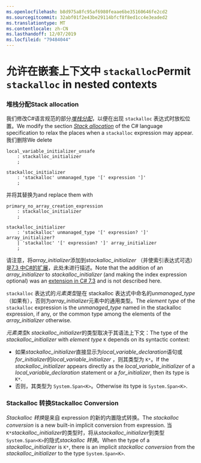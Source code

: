 ```yaml
---
ms.openlocfilehash: b8d975a8fc95af6980feaae6be35160646fe2cd2
ms.sourcegitcommit: 32abf01f2e43be29114bfcf8f8ed1cc4e3eaded2
ms.translationtype: MT
ms.contentlocale: zh-CN
ms.lasthandoff: 12/07/2019
ms.locfileid: "79484044"
---
```

# <a name="permit-stackalloc-in-nested-contexts"></a><span data-ttu-id="22288-101">允许在嵌套上下文中 `stackalloc`</span><span class="sxs-lookup"><span data-stu-id="22288-101">Permit `stackalloc` in nested contexts</span></span>

### <a name="stack-allocation"></a><span data-ttu-id="22288-102">堆栈分配</span><span class="sxs-lookup"><span data-stu-id="22288-102">Stack allocation</span></span>

<span data-ttu-id="22288-103">我们修改C#语言规范的部分[*堆栈分配*](https://github.com/dotnet/csharplang/blob/master/spec/unsafe-code.md#stack-allocation)，以便在出现 `stackalloc` 表达式时放松位置。</span><span class="sxs-lookup"><span data-stu-id="22288-103">We modify the section [*Stack allocation*](https://github.com/dotnet/csharplang/blob/master/spec/unsafe-code.md#stack-allocation) of the C# language specification to relax the places when a `stackalloc` expression may appear.</span></span> <span data-ttu-id="22288-104">我们删除</span><span class="sxs-lookup"><span data-stu-id="22288-104">We delete</span></span>

``` antlr
local_variable_initializer_unsafe
    : stackalloc_initializer
    ;

stackalloc_initializer
    : 'stackalloc' unmanaged_type '[' expression ']'
    ;
```

<span data-ttu-id="22288-105">并将其替换为</span><span class="sxs-lookup"><span data-stu-id="22288-105">and replace them with</span></span>

``` antlr
primary_no_array_creation_expression
    : stackalloc_initializer
    ;

stackalloc_initializer
    : 'stackalloc' unmanaged_type '[' expression? ']' array_initializer?
    | 'stackalloc' '[' expression? ']' array_initializer
    ;
```

<span data-ttu-id="22288-106">请注意，将*array_initializer*添加到*stackalloc_initializer* （并使索引表达式可选）是[7.3 中C#的扩展](https://github.com/dotnet/csharplang/blob/master/proposals/csharp-7.3/stackalloc-array-initializers.md)，此处未进行描述。</span><span class="sxs-lookup"><span data-stu-id="22288-106">Note that the addition of an *array_initializer* to *stackalloc_initializer* (and making the index expression optional) was an [extension in C# 7.3](https://github.com/dotnet/csharplang/blob/master/proposals/csharp-7.3/stackalloc-array-initializers.md) and is not described here.</span></span>

<span data-ttu-id="22288-107">`stackalloc` 表达式的*元素类型*是在 stackalloc 表达式中命名的*unmanaged_type* （如果有），否则为*array_initializer*元素中的通用类型。</span><span class="sxs-lookup"><span data-stu-id="22288-107">The *element type* of the `stackalloc` expression is the *unmanaged_type* named in the stackalloc expression, if any, or the common type among the elements of the *array_initializer* otherwise.</span></span>

<span data-ttu-id="22288-108">*元素类型*`K` *stackalloc_initializer*的类型取决于其语法上下文：</span><span class="sxs-lookup"><span data-stu-id="22288-108">The type of the *stackalloc_initializer* with *element type* `K` depends on its syntactic context:</span></span>
- <span data-ttu-id="22288-109">如果*stackalloc_initializer*直接显示为*local_variable_declaration*语句或*for_initializer*的*local_variable_initializer* ，则其类型为 `K*`。</span><span class="sxs-lookup"><span data-stu-id="22288-109">If the *stackalloc_initializer* appears directly as the *local_variable_initializer* of a *local_variable_declaration* statement or a *for_initializer*, then its type is `K*`.</span></span>
- <span data-ttu-id="22288-110">否则，其类型为 `System.Span<K>`。</span><span class="sxs-lookup"><span data-stu-id="22288-110">Otherwise its type is `System.Span<K>`.</span></span>

### <a name="stackalloc-conversion"></a><span data-ttu-id="22288-111">Stackalloc 转换</span><span class="sxs-lookup"><span data-stu-id="22288-111">Stackalloc Conversion</span></span>

<span data-ttu-id="22288-112">*Stackalloc 转换*是来自 expression 的新的内置隐式转换。</span><span class="sxs-lookup"><span data-stu-id="22288-112">The *stackalloc conversion* is a new built-in implicit conversion from expression.</span></span> <span data-ttu-id="22288-113">当 `K*`*stackalloc_initializer*的类型时，将从*stackalloc_initializer*到类型 `System.Span<K>`的隐式*stackalloc 转换*。</span><span class="sxs-lookup"><span data-stu-id="22288-113">When the type of a *stackalloc_initializer* is `K*`, there is an implicit *stackalloc conversion* from the *stackalloc_initializer* to the type `System.Span<K>`.</span></span>
